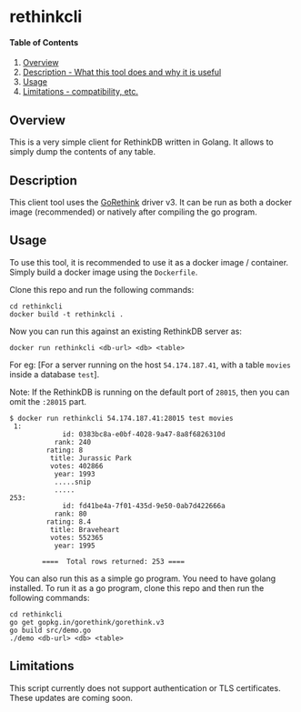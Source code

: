 # rethinkcli

#### Table of Contents

1. [Overview](#overview)
2. [Description - What this tool does and why it is useful](#description)
3. [Usage](#usage)
4. [Limitations - compatibility, etc.](#limitations)

## Overview

This is a very simple client for RethinkDB written in Golang. It allows to simply dump the contents of any table.

## Description

This client tool uses the [GoRethink](https://github.com/GoRethink/gorethink) driver v3. It can be run as both a docker image (recommended) or natively after compiling the go program.

## Usage

To use this tool, it is recommended to use it as a docker image / container. Simply build a docker image using the `Dockerfile`. 

Clone this repo and run the following commands:
```
cd rethinkcli
docker build -t rethinkcli .
```
Now you can run this against an existing RethinkDB server as:
```
docker run rethinkcli <db-url> <db> <table>
```
For eg: [For a server running on the host `54.174.187.41`, with a table `movies` inside a database `test`].

Note: If the RethinkDB is running on the default port of `28015`, then you can omit the `:28015` part.

```
$ docker run rethinkcli 54.174.187.41:28015 test movies
 1:
             id: 0383bc8a-e0bf-4028-9a47-8a8f6826310d
           rank: 240
         rating: 8
          title: Jurassic Park
          votes: 402866
           year: 1993
           .....snip
           .....
253:
             id: fd41be4a-7f01-435d-9e50-0ab7d422666a
           rank: 80
         rating: 8.4
          title: Braveheart
          votes: 552365
           year: 1995

		====  Total rows returned: 253 ====
```

You can also run this as a simple go program. You need to have golang installed. To run it as a go program, clone this repo and then run the following commands:
```
cd rethinkcli
go get gopkg.in/gorethink/gorethink.v3
go build src/demo.go
./demo <db-url> <db> <table>
```

## Limitations

This script currently does not support authentication or TLS certificates. These updates are coming soon.


